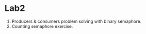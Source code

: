 # Lab2

1. Producers & consumers problem solving with binary semaphore.
2. Counting semaphore exercise.